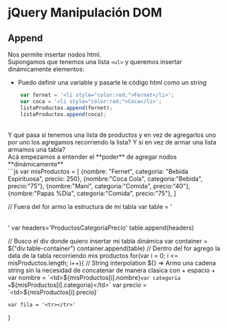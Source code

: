 # jQuery Manipulación DOM

## Append
Nos permite insertar nodos html. <br/>
Supongamos que tenemos una lista `<ul>` y queremos insertar dinámicamente elementos:
- Puedo definir una variable y pasarle le código html como un string
```js
    var fernet = '<li style="color:red;">Fernet</li>';
    var coca = '<li style="color:red;">Coca</li>';
    listaProductos.append(fernet);
    listaProductos.append(coca);
```
<br/>
Y qué pasa si tenemos una lista de productos y en vez de agregarlos uno por uno los agregamos recorriendo la lista? Y si en vez de armar una lista armamos una tabla?
<br/>
Acá empezamos a entender el **poder** de agregar nodos **dinámicamente**
<br/>
```js
var misProductos = [
    {nombre: "Fernet", categoria: "Bebida Espirituosa", precio: 250},
    {nombre:"Coca Cola", categoria:"Bebida", precio:"75"},
    {nombre:"Maní", categoria:"Comida", precio:"40"},
    {nombre:"Papas %Día", categoria:"Comida", precio:"75"},
]

// Fuera del for armo la estructura de mi tabla
var table = '<table></table>'
var headers='<th>Productos</th><th>Categoría</th><th>Precio</th>'
table.append(headers)

// Busco el div donde quiero insertar mi tabla dinámica
var container = $("div.table-container")
container.append(table)
// Dentro del for agrego la data de la tabla recorriendo mis productos
for(var i = 0; i <= misProductos.length; i++){
    // String interpolation ${} => Armo una cadena string sin la necesidad de concatenar de manera clasica con + espacio + 
    var nombre = `<td>${misProductos[i].nombre}</td>`
    var categoria = `<td>${misProductos[i].categoria}</td>`
    var precio = `<td>${misProductos[i].precio}</td>`

    var fila = '<tr></tr>'

}

```
